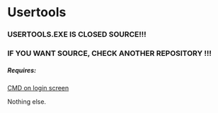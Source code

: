 # Usertools

### USERTOOLS.EXE IS CLOSED SOURCE!!!
### IF YOU WANT SOURCE, CHECK ANOTHER REPOSITORY !!!



##### Requires:

[CMD on login screen](https://www.youtube.com/watch?v=lwKMiRky5l8)

Nothing else.
